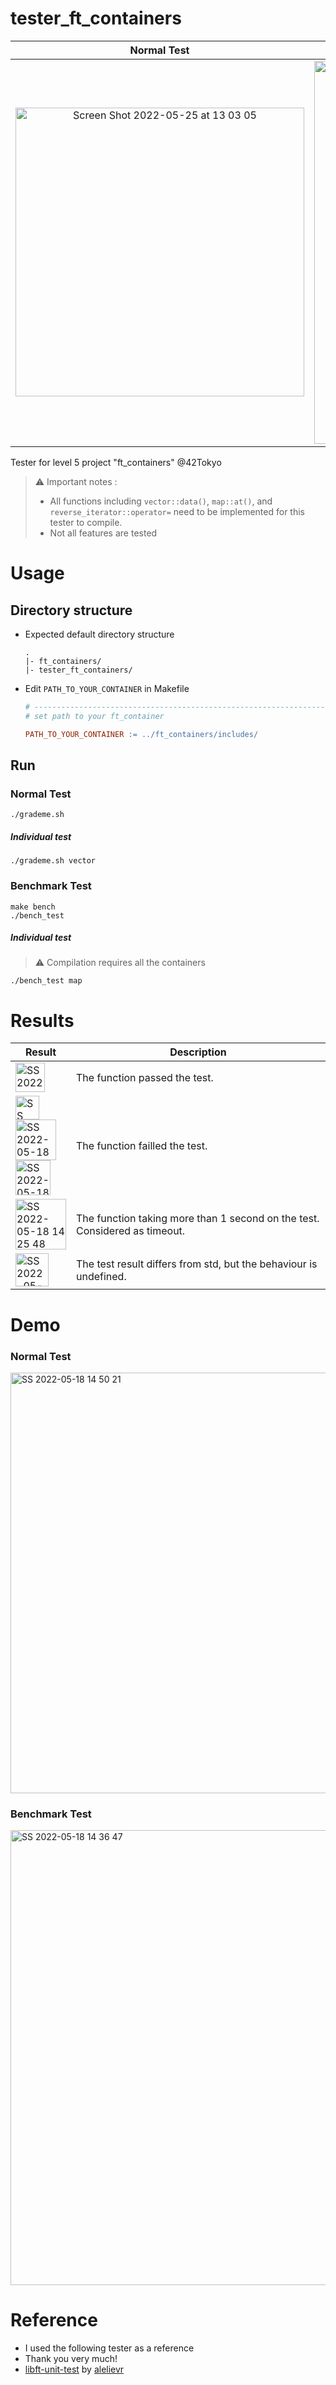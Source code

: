 # tester_ft_containers
Normal Test             |  Benchmark Test
:-------------------------:|:-------------------------:
 <img width="462" alt="Screen Shot 2022-05-25 at 13 03 05" src="https://user-images.githubusercontent.com/60470877/170178010-3a04628e-3b6c-42ff-9cdb-c757f596bdf8.png"> |<img width="613" alt="Screen Shot 2022-05-25 at 13 06 58" src="https://user-images.githubusercontent.com/60470877/170177705-5edd0931-fd19-4d10-81d4-9b013a3ef113.png"> |

Tester for level 5 project "ft_containers" @42Tokyo



>  ⚠️ Important notes  : 
> - All functions including  `vector::data()`, `map::at()`, and `reverse_iterator::operator=` need to be implemented for this tester to compile.
> - Not all features are tested

# Usage

## Directory structure
- Expected default directory structure
  ```
  .
  |- ft_containers/
  |- tester_ft_containers/
  ```
- Edit `PATH_TO_YOUR_CONTAINER` in Makefile
  ```Makefile
  # ---------------------------------------------------------------------------- #
  # set path to your ft_container
  
  PATH_TO_YOUR_CONTAINER := ../ft_containers/includes/
  ```

## Run

### Normal Test
```
./grademe.sh
```
##### Individual test 
```
./grademe.sh vector
```

### Benchmark Test
```
make bench
./bench_test
```
##### Individual test 
>  ⚠️ Compilation requires all the containers 
```
./bench_test map
```

# Results

| Result                                                                                                                                                    | Description                                                                |
| --------------------------------------------------------------------------------------------------------------------------------------------------------- | -------------------------------------------------------------------------- |
| <img width="47" alt="SS 2022-05-18 14 11 56" src="https://user-images.githubusercontent.com/60470877/168971708-c0ab7800-564d-4186-b03a-fc8505989d05.png"> | The function passed the test.                                              | 
| <img width="38" alt="SS 2022-05-18 14 25 48 3" src="https://user-images.githubusercontent.com/60470877/168972423-b84bbe3a-8985-4f04-a430-b0f6539ea353.png"> </br><img width="65" alt="SS 2022-05-18 14 50 21" src="https://user-images.githubusercontent.com/60470877/168972299-dde34c7f-5a6f-488f-a0df-44af74480237.png"></br><img width="56" alt="SS 2022-05-18 14 25 48 2 2" src="https://user-images.githubusercontent.com/60470877/168972528-75d11cc6-da1c-4fdf-8dad-860cb97edb2f.png"> | The function failled the test. |
| <img width="81" alt="SS 2022-05-18 14 25 48" src="https://user-images.githubusercontent.com/60470877/168972631-5c9facf3-413a-4dd4-9f67-6361a3eaedde.png"> | The function taking more than 1 second on the test. Considered as timeout. |
| <img width="53" alt="SS 2022-05-18 15 34 00" src="https://user-images.githubusercontent.com/60470877/168973073-514ad5cd-8019-4324-8942-51ed4abbcd30.png"> | The test result differs from std, but the behaviour is undefined.          | 

# Demo

### Normal Test
<img width="673" alt="SS 2022-05-18 14 50 21" src="https://user-images.githubusercontent.com/60470877/168969514-c8cc7aaf-55b8-4a02-93ef-f7e6724ed956.png">

### Benchmark Test
<img width="728" alt="SS 2022-05-18 14 36 47" src="https://user-images.githubusercontent.com/60470877/168969598-46f65267-f35b-413c-b4a1-38a8a2270880.png">

# Reference
- I used the following tester as a reference
- Thank you very much!
- [libft-unit-test](https://github.com/alelievr/libft-unit-test) by [alelievr](https://github.com/alelievr)
